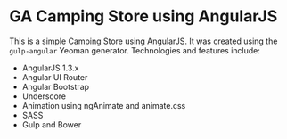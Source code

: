 # GA Camping Store using AngularJS

This is a simple Camping Store using AngularJS. It was created using the `gulp-angular` Yeoman generator. Technologies and features include:

* AngularJS 1.3.x
* Angular UI Router
* Angular Bootstrap
* Underscore
* Animation using ngAnimate and animate.css
* SASS
* Gulp and Bower
